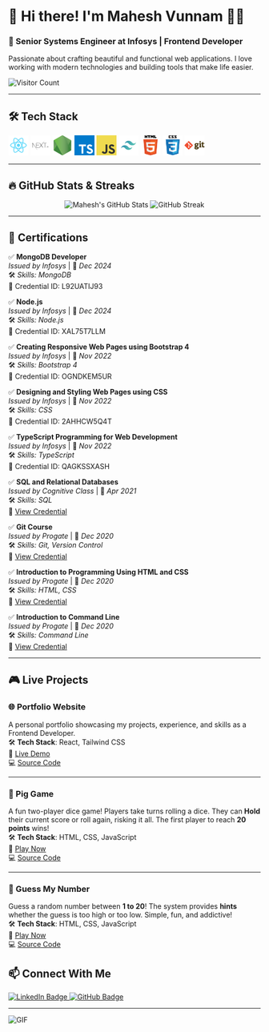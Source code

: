 # 👋 Hi there! I'm Mahesh Vunnam 👨‍💻

### 🚀 Senior Systems Engineer at Infosys | Frontend Developer  
Passionate about crafting beautiful and functional web applications. I love working with modern technologies and building tools that make life easier.

![Visitor Count](https://komarev.com/ghpvc/?username=vunnammahesh&label=Profile%20Views&color=0e75b6&style=flat)

---

## 🛠️ Tech Stack

<p align="left">
  <img src="https://raw.githubusercontent.com/github/explore/main/topics/react/react.png" alt="React" width="40" height="40"/>  
  <img src="https://raw.githubusercontent.com/github/explore/main/topics/nextjs/nextjs.png" alt="Next.js" width="40" height="40"/>
  <img src="https://raw.githubusercontent.com/github/explore/main/topics/nodejs/nodejs.png" alt="Node.js" width="40" height="40"/>
  <img src="https://raw.githubusercontent.com/github/explore/main/topics/typescript/typescript.png" alt="TypeScript" width="40" height="40"/>
  <img src="https://raw.githubusercontent.com/github/explore/main/topics/javascript/javascript.png" alt="JavaScript" width="40" height="40"/>
  <img src="https://raw.githubusercontent.com/github/explore/main/topics/tailwind/tailwind.png" alt="Tailwind CSS" width="40" height="40"/>
  <img src="https://raw.githubusercontent.com/github/explore/main/topics/html/html.png" alt="HTML5" width="40" height="40"/>
  <img src="https://raw.githubusercontent.com/github/explore/main/topics/css/css.png" alt="CSS3" width="40" height="40"/>
  <img src="https://raw.githubusercontent.com/github/explore/main/topics/git/git.png" alt="Git" width="40" height="40"/>
</p>

---

## 🔥 GitHub Stats & Streaks

<p align="center">
  <img src="https://github-readme-stats.vercel.app/api?username=vunnammahesh&show_icons=true&theme=radical" alt="Mahesh's GitHub Stats" />
  <img src="https://github-readme-streak-stats.herokuapp.com/?user=vunnammahesh&theme=radical" alt="GitHub Streak" />
</p>

---

## 📜 Certifications

✅ **MongoDB Developer**  
*Issued by Infosys* | 📅 *Dec 2024*  
🛠️ *Skills: MongoDB*  
🔗 Credential ID: L92UATIJ93  

✅ **Node.js**  
*Issued by Infosys* | 📅 *Dec 2024*  
🛠️ *Skills: Node.js*  
🔗 Credential ID: XAL75T7LLM  

✅ **Creating Responsive Web Pages using Bootstrap 4**  
*Issued by Infosys* | 📅 *Nov 2022*  
🛠️ *Skills: Bootstrap 4*  
🔗 Credential ID: OGNDKEM5UR  

✅ **Designing and Styling Web Pages using CSS**  
*Issued by Infosys* | 📅 *Nov 2022*  
🛠️ *Skills: CSS*  
🔗 Credential ID: 2AHHCW5Q4T  

✅ **TypeScript Programming for Web Development**  
*Issued by Infosys* | 📅 *Nov 2022*  
🛠️ *Skills: TypeScript*  
🔗 Credential ID: QAGKSSXASH  

✅ **SQL and Relational Databases**  
*Issued by Cognitive Class* | 📅 *Apr 2021*  
🛠️ *Skills: SQL*  
🔗 [View Credential](https://courses.cognitiveclass.ai/certificates/f808e3f8e3f241eaa104a7b106679817)  

✅ **Git Course**  
*Issued by Progate* | 📅 *Dec 2020*  
🛠️ *Skills: Git, Version Control*  
🔗 [View Credential](https://progate.com/course_certificate/3d8db29bqm1zvl)  

✅ **Introduction to Programming Using HTML and CSS**  
*Issued by Progate* | 📅 *Dec 2020*  
🛠️ *Skills: HTML, CSS*  
🔗 [View Credential](https://progate.com/course_certificate/c44bb492qm218p)  

✅ **Introduction to Command Line**  
*Issued by Progate* | 📅 *Dec 2020*  
🛠️ *Skills: Command Line*  
🔗 [View Credential](https://progate.com/course_certificate/e03256b6qm09e6)  

---
## 🎮 Live Projects

### 🌐 Portfolio Website  
A personal portfolio showcasing my projects, experience, and skills as a Frontend Developer.  
🛠️ **Tech Stack**: React, Tailwind CSS  
🔗 [Live Demo](https://vunnammahesh.github.io/portfolio)  
💻 [Source Code](https://github.com/vunnammahesh/vunnammahesh.github.io/tree/main/portfolio)

---

### 🐷 Pig Game  
A fun two-player dice game! Players take turns rolling a dice. They can **Hold** their current score or roll again, risking it all. The first player to reach **20 points** wins!  
🛠️ **Tech Stack**: HTML, CSS, JavaScript  
🔗 [Play Now](https://vunnammahesh.github.io/piggame)  
💻 [Source Code](https://github.com/vunnammahesh/vunnammahesh.github.io/tree/main/piggame)

---

### 🔢 Guess My Number  
Guess a random number between **1 to 20**! The system provides **hints** whether the guess is too high or too low. Simple, fun, and addictive!  
🛠️ **Tech Stack**: HTML, CSS, JavaScript  
🔗 [Play Now](https://vunnammahesh.github.io/guess-my-number)  
💻 [Source Code](https://github.com/vunnammahesh/vunnammahesh.github.io/tree/main/guess-my-number)

## 📫 Connect With Me
<p align="left">
  <a href="https://www.linkedin.com/in/mahesh-vunnam-4328651ab/" target="_blank">
    <img src="https://img.shields.io/badge/LinkedIn-blue?style=for-the-badge&logo=linkedin" alt="LinkedIn Badge"/>
  </a>
  <a href="https://github.com/vunnammahesh" target="_blank">
    <img src="https://img.shields.io/badge/GitHub-black?style=for-the-badge&logo=github" alt="GitHub Badge"/>
  </a>
</p>

---

![GIF](https://media.giphy.com/media/qgQUggAC3Pfv687qPC/giphy.gif)
